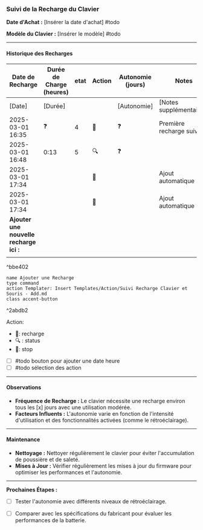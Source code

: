 ### Suivi de la Recharge du Clavier

**Date d'Achat :** [Insérer la date d'achat] #todo 

**Modèle du Clavier :** [Insérer le modèle] #todo 

---

#### Historique des Recharges

| Date de Recharge                        | Durée de Charge (heures) | etat | Action | Autonomie (jours) | Notes                      |
| --------------------------------------- | ------------------------ | ---- | ------ | ----------------- | -------------------------- |
| [Date]                                  | [Durée]                  |      |        | [Autonomie]       | [Notes supplémentaires]    |
| 2025-03-01 16:35                        | ❓                        | 4    | 🔌     | ❓                 | Première recharge  suivie. |
| 2025-03-01 16:48                        | 0:13                     | 5    | 🔍     | ❓                 |                            |
| 2025-03-01 17:34 |  |  | 🔌 |  | Ajout automatique |
| 2025-03-01 17:34 |  |  | 🔌 |  | Ajout automatique |
| **Ajouter une nouvelle recharge ici :** |                          |      |        |                   |                            |
|                                         |                          |      |        |                   |                            |

^bbe402


```button
name Ajouter une Recharge
type command
action Templater: Insert Templates/Action/Suivi Recharge Clavier et Souris - Add.md
class accent-button
```

^2abdb2



Action:
- 🔌: recharge
- 🔍 : status
- 🛑: stop


- [ ] #todo bouton pour ajouter une date heure 
- [ ] #todo sélection des action

---

#### Observations

- **Fréquence de Recharge :** Le clavier nécessite une recharge environ tous les [x] jours avec une utilisation modérée.
- **Facteurs Influents :** L'autonomie varie en fonction de l'intensité d'utilisation et des fonctionnalités activées (comme le rétroéclairage).

---

#### Maintenance

- **Nettoyage :** Nettoyer régulièrement le clavier pour éviter l'accumulation de poussière et de saleté.
- **Mises à Jour :** Vérifier régulièrement les mises à jour du firmware pour optimiser les performances et l'autonomie.

---

**Prochaines Étapes :**

- [ ] Tester l'autonomie avec différents niveaux de rétroéclairage.
- [ ] Comparer avec les spécifications du fabricant pour évaluer les performances de la batterie.

